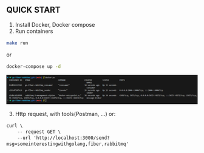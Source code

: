 ## QUICK START
1. Install Docker, Docker compose
2. Run containers

```bash
make run
```
or
```bash
docker-compose up -d
```

![containers](assets/containers.png)

3. Http request, with tools(Postman, ...) or:

```console
curl \
    -- request GET \
    --url 'http://localhost:3000/send?msg=someinterestingwithgolang,fiber,rabbitmq'
```